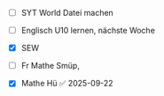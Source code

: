 - [ ] SYT World Datei machen
- [ ] Englisch U10 lernen, nächste Woche 

- [x] SEW

- [ ] Fr Mathe Smüp,
- [x] Mathe Hü ✅ 2025-09-22